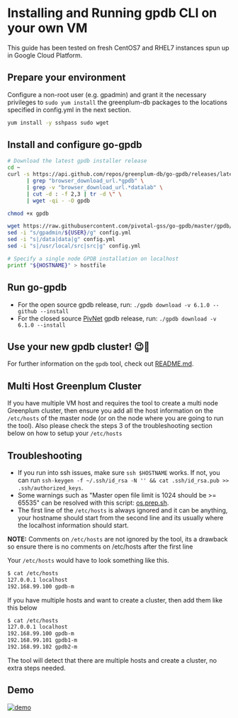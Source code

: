 # Installing and Running gpdb CLI on your own VM

This guide has been tested on fresh CentOS7 and RHEL7 instances spun up in Google Cloud Platform.

## Prepare your environment

Configure a non-root user (e.g. gpadmin) and grant it the necessary privileges to `sudo yum install` the greenplum-db packages to the locations specified in config.yml in the next section.

```sh
yum install -y sshpass sudo wget
```

## Install and configure go-gpdb

```sh
# Download the latest gpdb installer release
cd ~
curl -s https://api.github.com/repos/greenplum-db/go-gpdb/releases/latest \
      | grep "browser_download_url.*gpdb" \
      | grep -v "browser_download_url.*datalab" \
      | cut -d : -f 2,3 | tr -d \" \
      | wget -qi - -O gpdb

chmod +x gpdb

wget https://raw.githubusercontent.com/pivotal-gss/go-gpdb/master/gpdb/config.yml
sed -i "s/gpadmin/${USER}/g" config.yml
sed -i "s|/data|data|g" config.yml
sed -i "s|/usr/local/src|src|g" config.yml

# Specify a single node GPDB installation on localhost
printf "${HOSTNAME}" > hostfile
```

## Run go-gpdb

+ For the open source gpdb release, run:
`./gpdb download -v 6.1.0 --github --install`
+ For the closed source [PivNet](https://network.pivotal.io/) gpdb release, run:
`./gpdb download -v 6.1.0 --install`

## Use your new gpdb cluster! 😉🥳

For further information on the `gpdb` tool, check out [README.md](README.md).

## Multi Host Greenplum Cluster

If you have multiple VM host and requires the tool to create a multi node Greenplum cluster, then ensure you add all the host information on the `/etc/hosts` of the master node (or on the node where you are going to run the tool). Also please check the steps 3 of the troubleshooting section below on how to setup your `/etc/hosts`
 
## Troubleshooting

+ If you run into ssh issues, make sure `ssh $HOSTNAME` works. If not, you can run `ssh-keygen -f ~/.ssh/id_rsa -N '' && cat .ssh/id_rsa.pub >> .ssh/authorized_keys`.
+ Some warnings such as "Master open file limit is 1024 should be >= 65535" can be resolved with this script: [os.prep.sh](../scripts/os.prep.sh).
+ The first line of the `/etc/hosts` is always ignored and it can be anything, your hostname should start from the second line and its usually where the localhost information should start.

**NOTE:** Comments on `/etc/hosts` are not ignored by the tool, its a drawback so ensure there is no comments on /etc/hosts after the first line

Your `/etc/hosts` would have to look something like this.
```sh
$ cat /etc/hosts
127.0.0.1 localhost
192.168.99.100 gpdb-m
```

If you have multiple hosts and want to create a cluster, then add them like this below

```sh
$ cat /etc/hosts
127.0.0.1 localhost
192.168.99.100 gpdb-m
192.168.99.101 gpdb1-m
192.168.99.102 gpdb2-m
```

The tool will detect that there are multiple hosts and create a cluster, no extra steps needed.

## Demo 

[![demo](https://img.youtube.com/vi/q5v6ac2lbd4/0.jpg)](https://www.youtube.com/watch?v=q5v6ac2lbd4)

